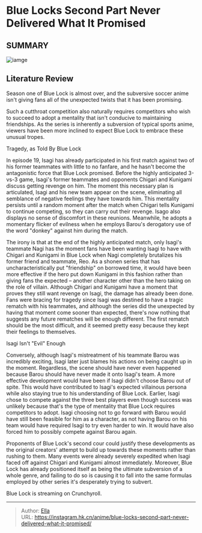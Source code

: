 # Blue Locks Second Part Never Delivered What It Promised


## SUMMARY 

![iamge](https://static1.srcdn.com/wordpress/wp-content/uploads/2023/01/yoichi-isagi-blue-lock-season-2.jpg)

## Literature Review

Season one of Blue Lock is almost over, and the subversive soccer anime isn&#39;t giving fans all of the unexpected twists that it has been promising.





Such a cutthroat competition also naturally requires competitors who wish to succeed to adopt a mentality that isn&#39;t conducive to maintaining friendships. As the series is inherently a subversion of typical sports anime, viewers have been more inclined to expect Blue Lock to embrace these unusual tropes.





 Tragedy, as Told By Blue Lock 
          

In episode 19, Isagi has already participated in his first match against two of his former teammates with little to no fanfare, and he hasn&#39;t become the antagonistic force that Blue Lock promised. Before the highly anticipated 3-vs-3 game, Isagi&#39;s former teammates and opponents Chigari and Kunigami discuss getting revenge on him. The moment this necessary plan is articulated, Isagi and his new team appear on the scene, eliminating all semblance of negative feelings they have towards him. This mentality persists until a random moment after the match when Chigari tells Kunigami to continue competing, so they can carry out their revenge. Isago also displays no sense of discomfort in these reunions. Meanwhile, he adopts a momentary flicker of evilness when he employs Barou&#39;s derogatory use of the word &#34;donkey&#34; against him during the match.




The irony is that at the end of the highly anticipated match, only Isagi&#39;s teammate Nagi has the moment fans have been wanting Isagi to have with Chigari and Kunigami in Blue Lock when Nagi completely brutalizes his former friend and teammate, Reo. As a shonen series that has uncharacteristically put &#34;friendship&#34; on borrowed time, it would have been more effective if the hero put down Kunigami in this fashion rather than giving fans the expected – another character other than the hero taking on the role of villain. Although Chigari and Kunigami have a moment that proves they still want revenge on Isagi, the damage has already been done. Fans were bracing for tragedy since Isagi was destined to have a tragic rematch with his teammates, and although the series did the unexpected by having that moment come sooner than expected, there&#39;s now nothing that suggests any future rematches will be enough different. The first rematch should be the most difficult, and it seemed pretty easy because they kept their feelings to themselves.






 Isagi Isn&#39;t &#34;Evil&#34; Enough 
          

Conversely, although Isagi&#39;s mistreatment of his teammate Barou was incredibly exciting, Isagi later just blames his actions on being caught up in the moment. Regardless, the scene should have never even happened because Barou should have never made it onto Isagi&#39;s team. A more effective development would have been if Isagi didn&#39;t choose Barou out of spite. This would have contributed to Isagi&#39;s expected villainous persona while also staying true to his understanding of Blue Lock. Earlier, Isagi chose to compete against the three best players even though success was unlikely because that&#39;s the type of mentality that Blue Lock requires competitors to adopt. Isagi choosing not to go forward with Barou would have still been feasible for him as a character, as not having Barou on his team would have required Isagi to try even harder to win. It would have also forced him to possibly compete against Barou again.




Proponents of Blue Lock&#39;s second cour could justify these developments as the original creators&#39; attempt to build up towards these moments rather than rushing to them. Many events were already severely expedited when Isagi faced off against Chigari and Kunigami almost immediately. Moreover, Blue Lock has already positioned itself as being the ultimate subversion of a whole genre, and failing to do so is causing it to fall into the same formulas employed by other series it&#39;s desperately trying to subvert.

Blue Lock is streaming on Crunchyroll.



---

> Author: [Ella](https://instagram.hk.cn/)  
> URL: https://instagram.hk.cn/anime/blue-locks-second-part-never-delivered-what-it-promised/  

